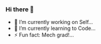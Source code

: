 ### Hi there 👋




- 🔭 I’m currently working on Self...
- 🌱 I’m currently learning to Code...
- ⚡ Fun fact: Mech grad!...
 

